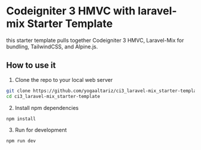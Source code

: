 # Codeigniter 3 HMVC with laravel-mix Starter Template

this starter template pulls together Codeigniter 3 HMVC, Laravel-Mix for bundling, TailwindCSS, and Alpine.js.

## How to use it

1. Clone the repo to your local web server
```bash
git clone https://github.com/yogaaltariz/ci3_laravel-mix_starter-template.git
cd ci3_laravel-mix_starter-template
```
2. Install npm dependencies
```bash
npm install
```
3. Run for development
```bash
npm run dev
```

